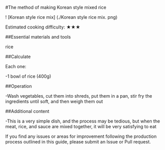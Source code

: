 #The method of making Korean style mixed rice

! [Korean style rice mix] (./Korean style rice mix. png)

Estimated cooking difficulty: ★★★

##Essential materials and tools

rice

##Calculate

Each one:

-1 bowl of rice (400g)

##Operation

-Wash vegetables, cut them into shreds, put them in a pan, stir fry the ingredients until soft, and then weigh them out

##Additional content

-This is a very simple dish, and the process may be tedious, but when the meat, rice, and sauce are mixed together, it will be very satisfying to eat

If you find any issues or areas for improvement following the production process outlined in this guide, please submit an Issue or Pull request.